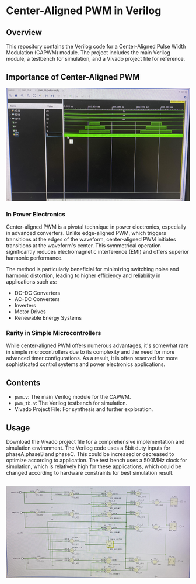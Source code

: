 # Center-Aligned PWM in Verilog

## Overview

This repository contains the Verilog code for a Center-Aligned Pulse Width Modulation (CAPWM) module. The project includes the main Verilog module, a testbench for simulation, and a Vivado project file for reference.

## Importance of Center-Aligned PWM
![Sim_graph](https://github.com/roboticvedant/CenterAlignedPWM-Verilog/blob/main/Sim_img/unnamed.jpg)
### In Power Electronics

Center-aligned PWM is a pivotal technique in power electronics, especially in advanced converters. Unlike edge-aligned PWM, which triggers transitions at the edges of the waveform, center-aligned PWM initiates transitions at the waveform's center. This symmetrical operation significantly reduces electromagnetic interference (EMI) and offers superior harmonic performance.

The method is particularly beneficial for minimizing switching noise and harmonic distortion, leading to higher efficiency and reliability in applications such as:

- DC-DC Converters
- AC-DC Converters
- Inverters
- Motor Drives
- Renewable Energy Systems

### Rarity in Simple Microcontrollers

While center-aligned PWM offers numerous advantages, it's somewhat rare in simple microcontrollers due to its complexity and the need for more advanced timer configurations. As a result, it is often reserved for more sophisticated control systems and power electronics applications.

## Contents

- `pwm.v`: The main Verilog module for the CAPWM.
- `pwm_tb.v`: The Verilog testbench for simulation.
- Vivado Project File: For synthesis and further exploration.

## Usage

Download the Vivado project file for a comprehensive implementation and simulation environment. The Verilog code uses a 8bit duty inputs for phaseA,phaseB and phaseC. This could be increased or decreased to optimize according to application. The test bench uses a 500MHz clock for simulation, which is relatively high for these applications, which could be changed according to hardware constraints for best simulation result.

![Schematic_RTL](https://github.com/roboticvedant/CenterAlignedPWM-Verilog/blob/main/Sim_img/rtl_schematic.jpg)
---
